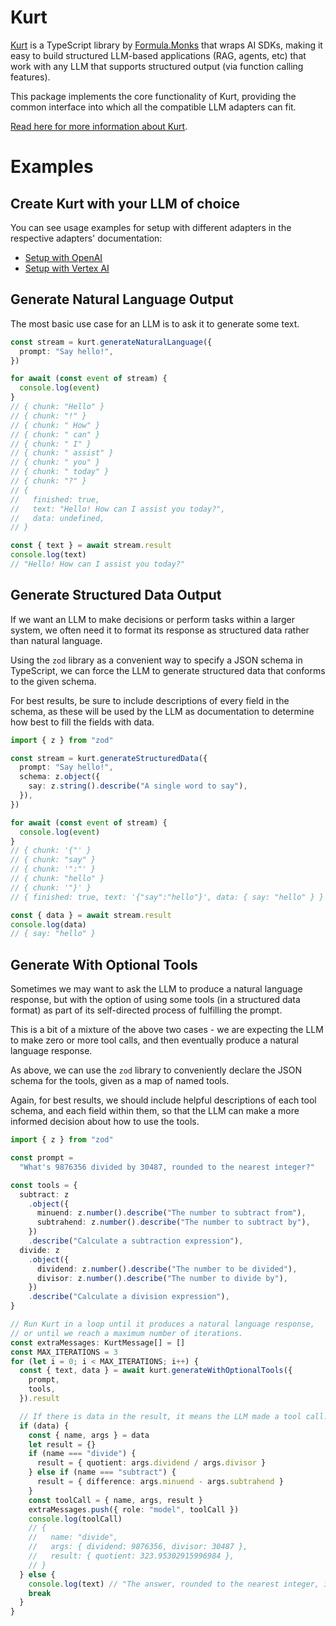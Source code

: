 # Kurt

[Kurt](https://github.com/FormulaMonks/kurt) is a TypeScript library by [Formula.Monks](https://www.formula.co/) that wraps AI SDKs, making it easy to build structured LLM-based applications (RAG, agents, etc) that work with any LLM that supports structured output (via function calling features).

This package implements the core functionality of Kurt, providing the common interface into which all the compatible LLM adapters can fit.

[Read here for more information about Kurt](https://github.com/FormulaMonks/kurt/blob/main/README.md).

# Examples

## Create Kurt with your LLM of choice

You can see usage examples for setup with different adapters in the respective adapters' documentation:
- [Setup with OpenAI](https://github.com/FormulaMonks/kurt/blob/main/packages/kurt-open-ai/README.md)
- [Setup with Vertex AI](https://github.com/FormulaMonks/kurt/blob/main/packages/kurt-vertex-ai/README.md)

## Generate Natural Language Output

The most basic use case for an LLM is to ask it to generate some text.

```ts
const stream = kurt.generateNaturalLanguage({
  prompt: "Say hello!",
})

for await (const event of stream) {
  console.log(event)
}
// { chunk: "Hello" }
// { chunk: "!" }
// { chunk: " How" }
// { chunk: " can" }
// { chunk: " I" }
// { chunk: " assist" }
// { chunk: " you" }
// { chunk: " today" }
// { chunk: "?" }
// {
//   finished: true,
//   text: "Hello! How can I assist you today?",
//   data: undefined,
// }

const { text } = await stream.result
console.log(text)
// "Hello! How can I assist you today?"
```

## Generate Structured Data Output

If we want an LLM to make decisions or perform tasks within a larger system, we often need it to format its response as structured data rather than natural language.

Using the `zod` library as a convenient way to specify a JSON schema in TypeScript, we can force the LLM to generate structured data that conforms to the given schema.

For best results, be sure to include descriptions of every field in the schema, as these will be used by the LLM as documentation to determine how best to fill the fields with data.

```ts
import { z } from "zod"

const stream = kurt.generateStructuredData({
  prompt: "Say hello!",
  schema: z.object({
    say: z.string().describe("A single word to say"),
  }),
})

for await (const event of stream) {
  console.log(event)
}
// { chunk: '{"' }
// { chunk: "say" }
// { chunk: '":"' }
// { chunk: "hello" }
// { chunk: '"}' }
// { finished: true, text: '{"say":"hello"}', data: { say: "hello" } }

const { data } = await stream.result
console.log(data)
// { say: "hello" }
```

## Generate With Optional Tools

Sometimes we may want to ask the LLM to produce a natural language response, but with the option of using some tools (in a structured data format) as part of its self-directed process of fulfilling the prompt.

This is a bit of a mixture of the above two cases - we are expecting the LLM to make zero or more tool calls, and then eventually produce a natural language response.

As above, we can use the `zod` library to conveniently declare the JSON schema for the tools, given as a map of named tools.

Again, for best results, we should include helpful descriptions of each tool schema, and each field within them, so that the LLM can make a more informed decision about how to use the tools.

```ts
import { z } from "zod"

const prompt =
  "What's 9876356 divided by 30487, rounded to the nearest integer?"

const tools = {
  subtract: z
    .object({
      minuend: z.number().describe("The number to subtract from"),
      subtrahend: z.number().describe("The number to subtract by"),
    })
    .describe("Calculate a subtraction expression"),
  divide: z
    .object({
      dividend: z.number().describe("The number to be divided"),
      divisor: z.number().describe("The number to divide by"),
    })
    .describe("Calculate a division expression"),
}

// Run Kurt in a loop until it produces a natural language response,
// or until we reach a maximum number of iterations.
const extraMessages: KurtMessage[] = []
const MAX_ITERATIONS = 3
for (let i = 0; i < MAX_ITERATIONS; i++) {
  const { text, data } = await kurt.generateWithOptionalTools({
    prompt,
    tools,
  }).result

  // If there is data in the result, it means the LLM made a tool call.
  if (data) {
    const { name, args } = data
    let result = {}
    if (name === "divide") {
      result = { quotient: args.dividend / args.divisor }
    } else if (name === "subtract") {
      result = { difference: args.minuend - args.subtrahend }
    }
    const toolCall = { name, args, result }
    extraMessages.push({ role: "model", toolCall })
    console.log(toolCall)
    // {
    //   name: "divide",
    //   args: { dividend: 9876356, divisor: 30487 },
    //   result: { quotient: 323.95302915996984 },
    // }
  } else {
    console.log(text) // "The answer, rounded to the nearest integer, is 324."
    break
  }
}
```
